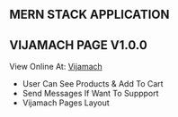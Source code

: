 ## MERN STACK APPLICATION

## VIJAMACH PAGE V1.0.0

View Online At: [Vijamach](https://ancient-badlands-87070.herokuapp.com/)

- User Can See Products & Add To Cart
- Send Messages If Want To Suppport
- Vijamach Pages Layout
